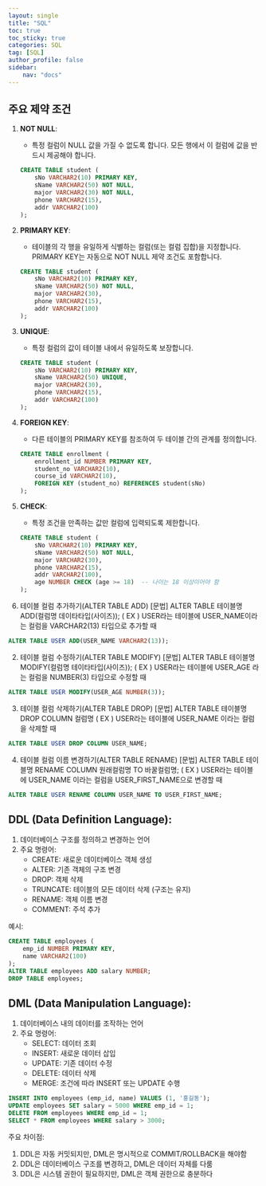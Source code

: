 ```yaml
---
layout: single
title: "SQL"
toc: true
toc_sticky: true
categories: SQL
tag: [SQL]
author_profile: false
sidebar:
    nav: "docs"
---
```


## 주요 제약 조건
1. **NOT NULL**:

   - 특정 컬럼이 NULL 값을 가질 수 없도록 합니다. 모든 행에서 이 컬럼에 값을 반드시 제공해야 합니다.

   ```sql
   CREATE TABLE student (
       sNo VARCHAR2(10) PRIMARY KEY,
       sName VARCHAR2(50) NOT NULL,
       major VARCHAR2(30) NOT NULL,
       phone VARCHAR2(15),
       addr VARCHAR2(100)
   );
   ```

2. **PRIMARY KEY**:

   - 테이블의 각 행을 유일하게 식별하는 컬럼(또는 컬럼 집합)을 지정합니다. PRIMARY KEY는 자동으로 NOT NULL 제약 조건도 포함합니다.

   ```sql
   CREATE TABLE student (
       sNo VARCHAR2(10) PRIMARY KEY,
       sName VARCHAR2(50) NOT NULL,
       major VARCHAR2(30),
       phone VARCHAR2(15),
       addr VARCHAR2(100)
   );
   ```

3. **UNIQUE**:

   - 특정 컬럼의 값이 테이블 내에서 유일하도록 보장합니다.

   ```sql
   CREATE TABLE student (
       sNo VARCHAR2(10) PRIMARY KEY,
       sName VARCHAR2(50) UNIQUE,
       major VARCHAR2(30),
       phone VARCHAR2(15),
       addr VARCHAR2(100)
   );
   ```

4. **FOREIGN KEY**:

   - 다른 테이블의 PRIMARY KEY를 참조하여 두 테이블 간의 관계를 정의합니다.

   ```sql
   CREATE TABLE enrollment (
       enrollment_id NUMBER PRIMARY KEY,
       student_no VARCHAR2(10),
       course_id VARCHAR2(10),
       FOREIGN KEY (student_no) REFERENCES student(sNo)
   );
   ```

5. **CHECK**:

   - 특정 조건을 만족하는 값만 컬럼에 입력되도록 제한합니다.

   ```sql
   CREATE TABLE student (
       sNo VARCHAR2(10) PRIMARY KEY,
       sName VARCHAR2(50) NOT NULL,
       major VARCHAR2(30),
       phone VARCHAR2(15),
       addr VARCHAR2(100),
       age NUMBER CHECK (age >= 18)  -- 나이는 18 이상이어야 함
   );
   ```



1. 테이블 컬럼 추가하기(ALTER TABLE ADD)
[문법] ALTER TABLE 테이블명 ADD(컬럼명 데이타타입(사이즈));
( EX ) USER라는 테이블에 USER_NAME이라는 컬럼을 VARCHAR2(13) 타입으로 추가할 때

```sql
ALTER TABLE USER ADD(USER_NAME VARCHAR2(13)); 
```
 
2. 테이블 컬럼 수정하기(ALTER TABLE MODIFY)
[문법] ALTER TABLE 테이블명 MODIFY(컬럼명 테이타타입(사이즈));
( EX ) USER라는 테이블에 USER_AGE 라는 컬럼을 NUMBER(3) 타입으로 수정할 때
```sql
ALTER TABLE USER MODIFY(USER_AGE NUMBER(3));
```

3. 테이블 컬럼 삭제하기(ALTER TABLE DROP)
[문법] ALTER TABLE 테이블명 DROP COLUMN 컬럼명
( EX ) USER라는 테이블에 USER_NAME 이라는 컬럼을 삭제할 때
```sql
ALTER TABLE USER DROP COLUMN USER_NAME;
```
 
4. 테이블 컬럼 이름 변경하기(ALTER TABLE RENAME)
[문법] ALTER TABLE 테이블명 RENAME COLUMN 원래컬럼명 TO 바꿀컬럼명;
( EX ) USER라는 테이블에 USER_NAME 이라는 컬럼을 USER_FIRST_NAME으로 변경할 때
```sql
ALTER TABLE USER RENAME COLUMN USER_NAME TO USER_FIRST_NAME;
```



## DDL (Data Definition Language):

1. 데이터베이스 구조를 정의하고 변경하는 언어
2. 주요 명령어:
   - CREATE: 새로운 데이터베이스 객체 생성
   - ALTER: 기존 객체의 구조 변경
   - DROP: 객체 삭제
   - TRUNCATE: 테이블의 모든 데이터 삭제 (구조는 유지)
   - RENAME: 객체 이름 변경
   - COMMENT: 주석 추가

예시:

```sql
CREATE TABLE employees (
    emp_id NUMBER PRIMARY KEY,
    name VARCHAR2(100)
);
ALTER TABLE employees ADD salary NUMBER;
DROP TABLE employees;
```

## DML (Data Manipulation Language):

1. 데이터베이스 내의 데이터를 조작하는 언어
2. 주요 명령어:
   - SELECT: 데이터 조회
   - INSERT: 새로운 데이터 삽입
   - UPDATE: 기존 데이터 수정
   - DELETE: 데이터 삭제
   - MERGE: 조건에 따라 INSERT 또는 UPDATE 수행

```sql
INSERT INTO employees (emp_id, name) VALUES (1, '홍길동');
UPDATE employees SET salary = 5000 WHERE emp_id = 1;
DELETE FROM employees WHERE emp_id = 1;
SELECT * FROM employees WHERE salary > 3000;
```

주요 차이점:
1. DDL은 자동 커밋되지만, DML은 명시적으로 COMMIT/ROLLBACK을 해야함
2. DDL은 데이터베이스 구조를 변경하고, DML은 데이터 자체를 다룸
3. DDL은 시스템 권한이 필요하지만, DML은 객체 권한으로 충분하다